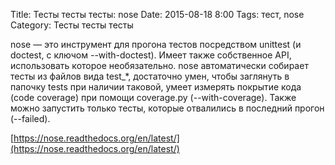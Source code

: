 Title: Тесты тесты тесты: nose
Date: 2015-08-18 8:00
Tags: тест, nose
Category: Тесты тесты тесты
 
nose — это инструмент для прогона тестов посредством unittest (и doctest, с ключом --with-doctest). Имеет также собственное API, использовать которое необязательно. 
nose автоматически собирает тесты из файлов вида test_*, достаточно умен, чтобы заглянуть в папочку tests при наличии таковой, умеет измерять покрытие кода (code coverage) при помощи coverage.py (--with-coverage). Также можно запустить только тесты, которые отвалились в последний прогон (--failed).

[https://nose.readthedocs.org/en/latest/](https://nose.readthedocs.org/en/latest/)